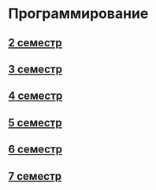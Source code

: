 # Программирование
## [2 семестр](https://drive.google.com/drive/folders/153EpU9iDkxXr2-G-Bl0pYaNnCd3p4zXA?usp=sharing)
## [3 семестр](3_semestr.md)
## [4 семестр](4_semestr.md)
## [5 семестр](5_semestr.md)
## [6 семестр](6_semestr.md)
## [7 семестр](programming_sem7.md)
